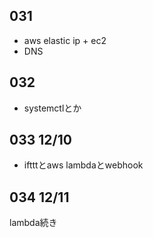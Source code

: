 ## 031
* aws elastic ip + ec2
* DNS

## 032
* systemctlとか

## 033 12/10
* iftttとaws lambdaとwebhook

## 034 12/11
lambda続き
